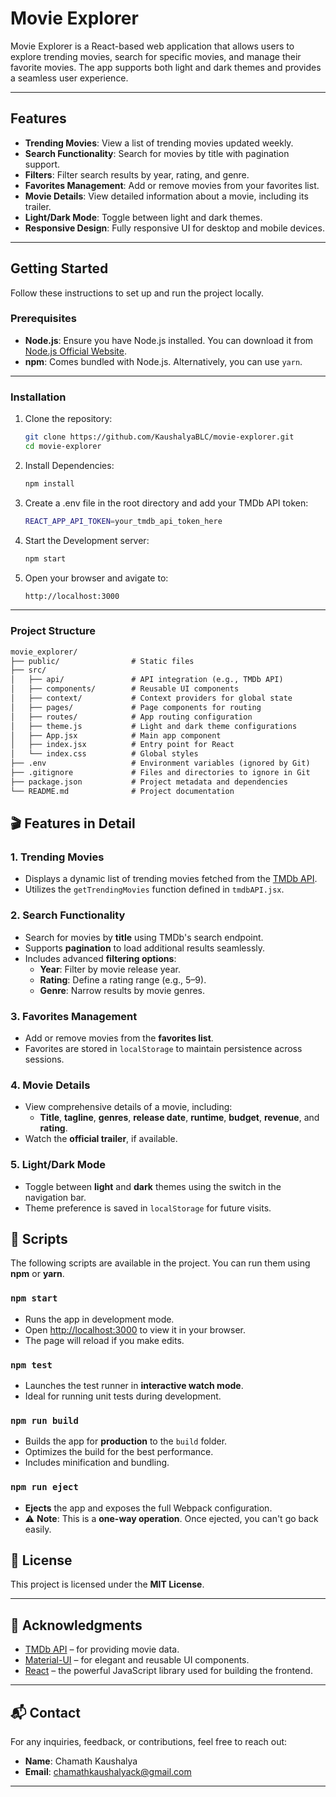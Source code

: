 # Movie Explorer

Movie Explorer is a React-based web application that allows users to explore trending movies, search for specific movies, and manage their favorite movies. The app supports both light and dark themes and provides a seamless user experience.

---

## Features

- **Trending Movies**: View a list of trending movies updated weekly.
- **Search Functionality**: Search for movies by title with pagination support.
- **Filters**: Filter search results by year, rating, and genre.
- **Favorites Management**: Add or remove movies from your favorites list.
- **Movie Details**: View detailed information about a movie, including its trailer.
- **Light/Dark Mode**: Toggle between light and dark themes.
- **Responsive Design**: Fully responsive UI for desktop and mobile devices.

---

## Getting Started

Follow these instructions to set up and run the project locally.

### Prerequisites

- **Node.js**: Ensure you have Node.js installed. You can download it from [Node.js Official Website](https://nodejs.org/).
- **npm**: Comes bundled with Node.js. Alternatively, you can use `yarn`.

---

### Installation

1. Clone the repository:
   ```bash
   git clone https://github.com/KaushalyaBLC/movie-explorer.git
   cd movie-explorer
   ```
2. Install Dependencies:
   ```bash
   npm install

3. Create a .env file in the root directory and add your TMDb API token:
   ```bash
   REACT_APP_API_TOKEN=your_tmdb_api_token_here
   ```
4. Start the Development server:
   ```bash
   npm start
   ```
5. Open your browser and avigate to:
   ```bash
   http://localhost:3000
   ```
---

### Project Structure

```markdown
movie_explorer/
├── public/                # Static files
├── src/
│   ├── api/               # API integration (e.g., TMDb API)
│   ├── components/        # Reusable UI components
│   ├── context/           # Context providers for global state
│   ├── pages/             # Page components for routing
│   ├── routes/            # App routing configuration
│   ├── theme.js           # Light and dark theme configurations
│   ├── App.jsx            # Main app component
│   ├── index.jsx          # Entry point for React
│   └── index.css          # Global styles
├── .env                   # Environment variables (ignored by Git)
├── .gitignore             # Files and directories to ignore in Git
├── package.json           # Project metadata and dependencies
└── README.md              # Project documentation
```
## 🎬 Features in Detail

### 1. **Trending Movies**
- Displays a dynamic list of trending movies fetched from the [TMDb API](https://www.themoviedb.org/documentation/api).
- Utilizes the `getTrendingMovies` function defined in `tmdbAPI.jsx`.

### 2. **Search Functionality**
- Search for movies by **title** using TMDb's search endpoint.
- Supports **pagination** to load additional results seamlessly.
- Includes advanced **filtering options**:
  - **Year**: Filter by movie release year.
  - **Rating**: Define a rating range (e.g., 5–9).
  - **Genre**: Narrow results by movie genres.

### 3. **Favorites Management**
- Add or remove movies from the **favorites list**.
- Favorites are stored in `localStorage` to maintain persistence across sessions.

### 4. **Movie Details**
- View comprehensive details of a movie, including:
  - **Title**, **tagline**, **genres**, **release date**, **runtime**, **budget**, **revenue**, and **rating**.
- Watch the **official trailer**, if available.

### 5. **Light/Dark Mode**
- Toggle between **light** and **dark** themes using the switch in the navigation bar.
- Theme preference is saved in `localStorage` for future visits.

## 📜 Scripts

The following scripts are available in the project. You can run them using **npm** or **yarn**.

### `npm start`
- Runs the app in development mode.
- Open [http://localhost:3000](http://localhost:3000) to view it in your browser.
- The page will reload if you make edits.

### `npm test`
- Launches the test runner in **interactive watch mode**.
- Ideal for running unit tests during development.

### `npm run build`
- Builds the app for **production** to the `build` folder.
- Optimizes the build for the best performance.
- Includes minification and bundling.

### `npm run eject`
- **Ejects** the app and exposes the full Webpack configuration.
- ⚠️ **Note**: This is a **one-way operation**. Once ejected, you can't go back easily.

## 📄 License

This project is licensed under the **MIT License**.  

---

## 🙌 Acknowledgments

- [TMDb API](https://www.themoviedb.org/documentation/api) – for providing movie data.
- [Material-UI](https://mui.com/) – for elegant and reusable UI components.
- [React](https://reactjs.org/) – the powerful JavaScript library used for building the frontend.

---

## 📬 Contact

For any inquiries, feedback, or contributions, feel free to reach out:

- **Name**: Chamath Kaushalya
- **Email**: chamathkaushalyack@gmail.com 
---
